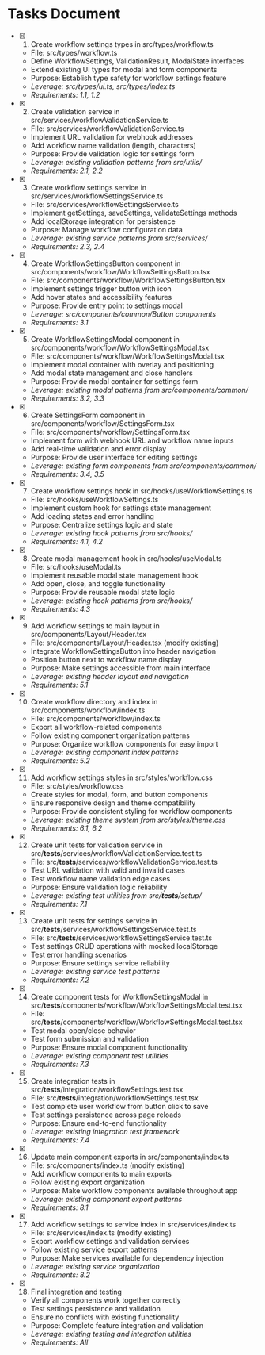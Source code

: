 # Tasks Document

- [x] 1. Create workflow settings types in src/types/workflow.ts
  - File: src/types/workflow.ts
  - Define WorkflowSettings, ValidationResult, ModalState interfaces
  - Extend existing UI types for modal and form components
  - Purpose: Establish type safety for workflow settings feature
  - _Leverage: src/types/ui.ts, src/types/index.ts_
  - _Requirements: 1.1, 1.2_

- [x] 2. Create validation service in src/services/workflowValidationService.ts
  - File: src/services/workflowValidationService.ts
  - Implement URL validation for webhook addresses
  - Add workflow name validation (length, characters)
  - Purpose: Provide validation logic for settings form
  - _Leverage: existing validation patterns from src/utils/_
  - _Requirements: 2.1, 2.2_

- [x] 3. Create workflow settings service in src/services/workflowSettingsService.ts
  - File: src/services/workflowSettingsService.ts
  - Implement getSettings, saveSettings, validateSettings methods
  - Add localStorage integration for persistence
  - Purpose: Manage workflow configuration data
  - _Leverage: existing service patterns from src/services/_
  - _Requirements: 2.3, 2.4_

- [x] 4. Create WorkflowSettingsButton component in src/components/workflow/WorkflowSettingsButton.tsx
  - File: src/components/workflow/WorkflowSettingsButton.tsx
  - Implement settings trigger button with icon
  - Add hover states and accessibility features
  - Purpose: Provide entry point to settings modal
  - _Leverage: src/components/common/Button components_
  - _Requirements: 3.1_

- [x] 5. Create WorkflowSettingsModal component in src/components/workflow/WorkflowSettingsModal.tsx
  - File: src/components/workflow/WorkflowSettingsModal.tsx
  - Implement modal container with overlay and positioning
  - Add modal state management and close handlers
  - Purpose: Provide modal container for settings form
  - _Leverage: existing modal patterns from src/components/common/_
  - _Requirements: 3.2, 3.3_

- [x] 6. Create SettingsForm component in src/components/workflow/SettingsForm.tsx
  - File: src/components/workflow/SettingsForm.tsx
  - Implement form with webhook URL and workflow name inputs
  - Add real-time validation and error display
  - Purpose: Provide user interface for editing settings
  - _Leverage: existing form components from src/components/common/_
  - _Requirements: 3.4, 3.5_

- [x] 7. Create workflow settings hook in src/hooks/useWorkflowSettings.ts
  - File: src/hooks/useWorkflowSettings.ts
  - Implement custom hook for settings state management
  - Add loading states and error handling
  - Purpose: Centralize settings logic and state
  - _Leverage: existing hook patterns from src/hooks/_
  - _Requirements: 4.1, 4.2_

- [x] 8. Create modal management hook in src/hooks/useModal.ts
  - File: src/hooks/useModal.ts
  - Implement reusable modal state management hook
  - Add open, close, and toggle functionality
  - Purpose: Provide reusable modal state logic
  - _Leverage: existing hook patterns from src/hooks/_
  - _Requirements: 4.3_

- [x] 9. Add workflow settings to main layout in src/components/Layout/Header.tsx
  - File: src/components/Layout/Header.tsx (modify existing)
  - Integrate WorkflowSettingsButton into header navigation
  - Position button next to workflow name display
  - Purpose: Make settings accessible from main interface
  - _Leverage: existing header layout and navigation_
  - _Requirements: 5.1_

- [x] 10. Create workflow directory and index in src/components/workflow/index.ts
  - File: src/components/workflow/index.ts
  - Export all workflow-related components
  - Follow existing component organization patterns
  - Purpose: Organize workflow components for easy import
  - _Leverage: existing component index patterns_
  - _Requirements: 5.2_

- [x] 11. Add workflow settings styles in src/styles/workflow.css
  - File: src/styles/workflow.css
  - Create styles for modal, form, and button components
  - Ensure responsive design and theme compatibility
  - Purpose: Provide consistent styling for workflow components
  - _Leverage: existing theme system from src/styles/theme.css_
  - _Requirements: 6.1, 6.2_

- [x] 12. Create unit tests for validation service in src/__tests__/services/workflowValidationService.test.ts
  - File: src/__tests__/services/workflowValidationService.test.ts
  - Test URL validation with valid and invalid cases
  - Test workflow name validation edge cases
  - Purpose: Ensure validation logic reliability
  - _Leverage: existing test utilities from src/__tests__/setup/_
  - _Requirements: 7.1_

- [x] 13. Create unit tests for settings service in src/__tests__/services/workflowSettingsService.test.ts
  - File: src/__tests__/services/workflowSettingsService.test.ts
  - Test settings CRUD operations with mocked localStorage
  - Test error handling scenarios
  - Purpose: Ensure settings service reliability
  - _Leverage: existing service test patterns_
  - _Requirements: 7.2_

- [x] 14. Create component tests for WorkflowSettingsModal in src/__tests__/components/workflow/WorkflowSettingsModal.test.tsx
  - File: src/__tests__/components/workflow/WorkflowSettingsModal.test.tsx
  - Test modal open/close behavior
  - Test form submission and validation
  - Purpose: Ensure modal component functionality
  - _Leverage: existing component test utilities_
  - _Requirements: 7.3_

- [x] 15. Create integration tests in src/__tests__/integration/workflowSettings.test.tsx
  - File: src/__tests__/integration/workflowSettings.test.tsx
  - Test complete user workflow from button click to save
  - Test settings persistence across page reloads
  - Purpose: Ensure end-to-end functionality
  - _Leverage: existing integration test framework_
  - _Requirements: 7.4_

- [x] 16. Update main component exports in src/components/index.ts
  - File: src/components/index.ts (modify existing)
  - Add workflow components to main exports
  - Follow existing export organization
  - Purpose: Make workflow components available throughout app
  - _Leverage: existing component export patterns_
  - _Requirements: 8.1_

- [x] 17. Add workflow settings to service index in src/services/index.ts
  - File: src/services/index.ts (modify existing)
  - Export workflow settings and validation services
  - Follow existing service export patterns
  - Purpose: Make services available for dependency injection
  - _Leverage: existing service organization_
  - _Requirements: 8.2_

- [x] 18. Final integration and testing
  - Verify all components work together correctly
  - Test settings persistence and validation
  - Ensure no conflicts with existing functionality
  - Purpose: Complete feature integration and validation
  - _Leverage: existing testing and integration utilities_
  - _Requirements: All_